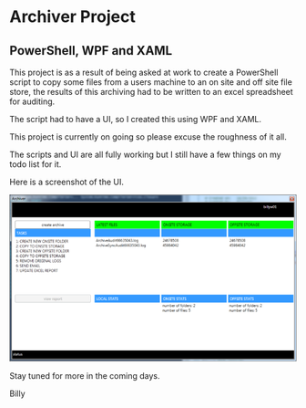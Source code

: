 # Archiver Project

## PowerShell, WPF and XAML

This project is as a result of being asked at work to create a PowerShell script to copy some files from a users machine to an on site and off site file store, the results of this archiving had to be written to an excel spreadsheet for auditing.

The script had to have a UI, so I created this using WPF and XAML.

This project is currently on going so please excuse the roughness of it all.

The scripts and UI are all fully working but I still have a few things on my todo list for it.
 
 Here is a screenshot of the UI.
 
 ![ScreenShot](https://github.com/justdaft/Archiver/raw/master/ScreenShots/mainwindow.PNG)

Stay tuned for more in the coming days.

Billy